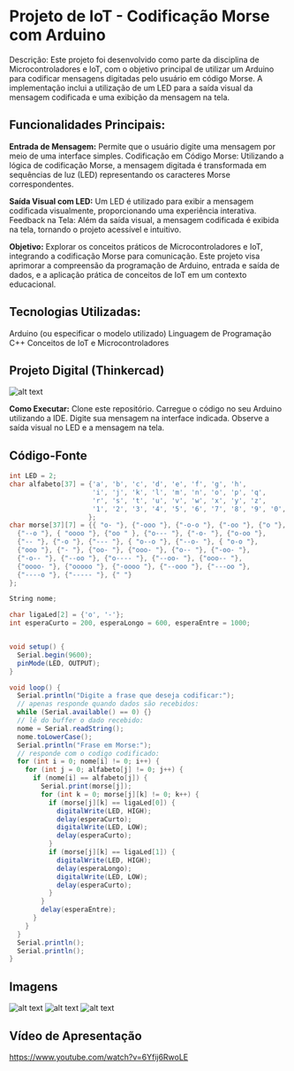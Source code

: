 # Projeto de IoT - Codificação Morse com Arduino
Descrição:
Este projeto foi desenvolvido como parte da disciplina de Microcontroladores e IoT, com o objetivo principal de utilizar um Arduino para codificar mensagens digitadas pelo usuário em código Morse. A implementação inclui a utilização de um LED para a saída visual da mensagem codificada e uma exibição da mensagem na tela.

## Funcionalidades Principais:
**Entrada de Mensagem:** Permite que o usuário digite uma mensagem por meio de uma interface simples.
Codificação em Código Morse: Utilizando a lógica de codificação Morse, a mensagem digitada é transformada em sequências de luz (LED) representando os caracteres Morse correspondentes.

**Saída Visual com LED:** Um LED é utilizado para exibir a mensagem codificada visualmente, proporcionando uma experiência interativa.
Feedback na Tela: Além da saída visual, a mensagem codificada é exibida na tela, tornando o projeto acessível e intuitivo.

**Objetivo:**
Explorar os conceitos práticos de Microcontroladores e IoT, integrando a codificação Morse para comunicação. Este projeto visa aprimorar a compreensão da programação de Arduino, entrada e saída de dados, e a aplicação prática de conceitos de IoT em um contexto educacional.

## Tecnologias Utilizadas:
Arduino (ou especificar o modelo utilizado)
Linguagem de Programação C++
Conceitos de IoT e Microcontroladores

## Projeto Digital (Thinkercad)

![alt text](https://github.com/NerdEJr/Projeto-IoT/blob/main/Imagens/PROJETO%20IoT.png?raw=true)

**Como Executar:**
Clone este repositório.
Carregue o código no seu Arduino utilizando a IDE.
Digite sua mensagem na interface indicada.
Observe a saída visual no LED e a mensagem na tela.

## Código-Fonte
```C#
int LED = 2;
char alfabeto[37] = {'a', 'b', 'c', 'd', 'e', 'f', 'g', 'h',
                     'i', 'j', 'k', 'l', 'm', 'n', 'o', 'p', 'q',
                     'r', 's', 't', 'u', 'v', 'w', 'x', 'y', 'z',
                     '1', '2', '3', '4', '5', '6', '7', '8', '9', '0', ' '
                    };
char morse[37][7] = {{ "o- "}, {"-ooo "}, {"-o-o "}, {"-oo "}, {"o "}, {"oo-o "},
  {"--o "}, { "oooo "}, {"oo " }, {"o--- "}, {"-o- "}, {"o-oo "},
  {"-- "}, {"-o "}, {"--- "}, { "o--o "}, {"--o- "}, { "o-o "},
  {"ooo "}, {"- "}, {"oo- "}, {"ooo- "}, {"o-- "}, {"-oo- "},
  {"-o-- "}, {"--oo "}, {"o---- "}, {"--oo- "}, {"ooo-- "},
  {"oooo- "}, {"ooooo "}, {"-oooo "}, {"--ooo "}, {"---oo "},
  {"----o "}, {"----- "}, {" "}
};

String nome;

char ligaLed[2] = {'o', '-'};
int esperaCurto = 200, esperaLongo = 600, esperaEntre = 1000;


void setup() {
  Serial.begin(9600);
  pinMode(LED, OUTPUT);
}

void loop() {
  Serial.println("Digite a frase que deseja codificar:");
  // apenas responde quando dados são recebidos:
  while (Serial.available() == 0) {}
  // lê do buffer o dado recebido:
  nome = Serial.readString();
  nome.toLowerCase();
  Serial.println("Frase em Morse:");
  // responde com o codigo codificado:
  for (int i = 0; nome[i] != 0; i++) {
    for (int j = 0; alfabeto[j] != 0; j++) {
      if (nome[i] == alfabeto[j]) {
        Serial.print(morse[j]);
        for (int k = 0; morse[j][k] != 0; k++) {
          if (morse[j][k] == ligaLed[0]) {
            digitalWrite(LED, HIGH);
            delay(esperaCurto);
            digitalWrite(LED, LOW);
            delay(esperaCurto);
          }
          if (morse[j][k] == ligaLed[1]) {
            digitalWrite(LED, HIGH);
            delay(esperaLongo);
            digitalWrite(LED, LOW);
            delay(esperaCurto);
          }
        }
        delay(esperaEntre);
      }
    }
  }
  Serial.println();
  Serial.println();
}
```
## Imagens

![alt text](https://github.com/NerdEJr/Projeto-IoT/blob/main/Imagens/image2.jpeg?raw=true)
![alt text](https://github.com/NerdEJr/Projeto-IoT/blob/main/Imagens/image3.jpeg?raw=true)
![alt text](https://github.com/NerdEJr/Projeto-IoT/blob/main/Imagens/image1.jpeg?raw=true)

## Vídeo de Apresentação
https://www.youtube.com/watch?v=6Yfij6RwoLE
